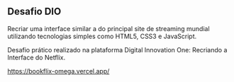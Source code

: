 ## Desafio DIO 

Recriar uma interface similar a do principal site de streaming mundial utilizando tecnologias simples como HTML5, CSS3 e JavaScript. 

Desafio prático realizado na plataforma Digital Innovation One: Recriando a Interface do Netflix.

https://bookflix-omega.vercel.app/

